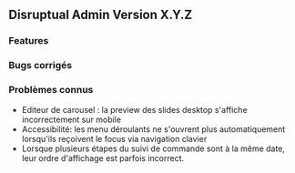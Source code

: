 ## Disruptual Admin Version X.Y.Z

### Features

### Bugs corrigés

### Problèmes connus

- Editeur de carousel : la preview des slides desktop s'affiche incorrectement sur mobile
- Accessibilité: les menu déroulants ne s'ouvrent plus automatiquement lorsqu'ils reçoivent le focus via navigation clavier
- Lorsque plusieurs étapes du suivi de commande sont à la même date, leur ordre d'affichage est parfois incorrect.
